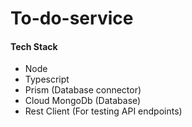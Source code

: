# To-do-service

#### Tech Stack

- Node
- Typescript
- Prism (Database connector)
- Cloud MongoDb (Database)
- Rest Client (For testing API endpoints)
